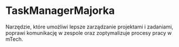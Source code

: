 # TaskManagerMajorka
Narzędzie, które umożliwi lepsze zarządzanie projektami i zadaniami, poprawi komunikację w zespole oraz zoptymalizuje procesy pracy w mTech.
